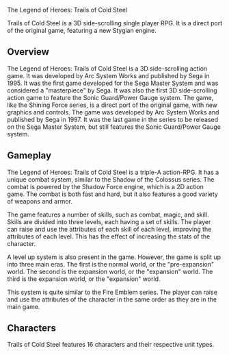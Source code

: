 The Legend of Heroes: Trails of Cold Steel

Trails of Cold Steel is a 3D side-scrolling single player RPG. It is a direct port of the original game, featuring a new Stygian engine.

## Overview

The Legend of Heroes: Trails of Cold Steel is a 3D side-scrolling action game. It was developed by Arc System Works and published by Sega in 1995. It was the first game developed for the Sega Master System and was considered a "masterpiece" by Sega. It was also the first 3D side-scrolling action game to feature the Sonic Guard/Power Gauge system. The game, like the Shining Force series, is a direct port of the original game, with new graphics and controls. The game was developed by Arc System Works and published by Sega in 1997. It was the last game in the series to be released on the Sega Master System, but still features the Sonic Guard/Power Gauge system.

## Gameplay

The Legend of Heroes: Trails of Cold Steel is a triple-A action-RPG. It has a unique combat system, similar to the Shadow of the Colossus series. The combat is powered by the Shadow Force engine, which is a 2D action game. The combat is both fast and hard, but it also features a good variety of weapons and armor.

The game features a number of skills, such as combat, magic, and skill. Skills are divided into three levels, each having a set of skills. The player can raise and use the attributes of each skill of each level, improving the attributes of each level. This has the effect of increasing the stats of the character.

A level up system is also present in the game. However, the game is split up into three main eras. The first is the normal world, or the "pre-expansion" world. The second is the expansion world, or the "expansion" world. The third is the expansion world, or the "expansion" world.

This system is quite similar to the Fire Emblem series. The player can raise and use the attributes of the character in the same order as they are in the main game.

## Characters

Trails of Cold Steel features 16 characters and their respective unit types.  

###    

###